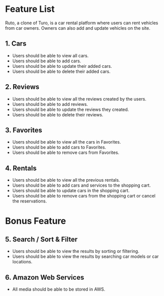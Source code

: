 # Feature List

Ruto, a clone of Turo, is a car rental platform where users can rent vehicles from car owners. 
Owners can also add and update vehicles on the site.


## 1. Cars
* Users should be able to view all cars.
* Users should be able to add cars.
* Users should be able to update their added cars.
* Users should be able to delete their added cars.


## 2. Reviews
* Users should be able to view all the reviews created by the users.
* Users should be able to add reviews.
* Users should be able to update the reviews they created.
* Users should be able to delete their reviews.


## 3. Favorites
* Users should be able to view all the cars in Favorites.
* Users should be able to add cars to Favorites.
* Users should be able to remove cars from Favorites.


## 4. Rentals
* Users should be able to view all the previous rentals.
* Users should be able to add cars and services to the shopping cart.
* Users should be able to update cars in the shopping cart.
* Users should be able to remove cars from the shopping cart or cancel the reservations.


# Bonus Feature

## 5. Search / Sort & Filter
* Users should be able to view the results by sorting or filtering.
* Users should be able to view the results by searching car models or car locations.


## 6. Amazon Web Services
* All media should be able to be stored in AWS.
